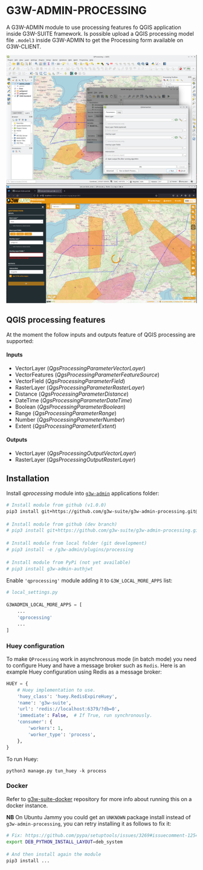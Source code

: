 # G3W-ADMIN-PROCESSING

A G3W-ADMIN module to use processing features fo QGIS application inside G3W-SUITE framework.
Is possible upload a QGIS processing model file `.model3` inside G3W-ADMIN to get the Processing form available 
on G3W-CLIENT.

![QGIS desktop](doc/images/qgis.png)
![G3W-SUITE](doc/images/g3w-suite.png)

## QGIS processing features

At the moment the follow inputs and outputs feature of QGIS processing are supported:

#### Inputs

- VectorLayer (*QgsProcessingParameterVectorLayer*)
- VectorFeatures (*QgsProcessingParameterFeatureSource*)
- VectorField (*QgsProcessingParameterField*)
- RasterLayer (*QgsProcessingParameterRasterLayer*)
- Distance (*QgsProcessingParameterDistance*) 
- DateTime (*QgsProcessingParameterDateTime*) 
- Boolean (*QgsProcessingParameterBoolean*)
- Range (*QgsProcessingParameterRange*) 
- Number (*QgsProcessingParameterNumber*) 
- Extent (*QgsProcessingParameterExtent*)

#### Outputs

- VectorLayer (*QgsProcessingOutputVectorLayer*)
- RasterLayer (*QgsProcessingOutputRasterLayer*)



## Installation

Install *qprocessing* module into [`g3w-admin`](https://github.com/g3w-suite/g3w-admin/tree/v.3.6.x/g3w-admin) applications folder:

```sh
# Install module from github (v1.0.0)
pip3 install git+https://github.com/g3w-suite/g3w-admin-processing.git@v1.0.0

# Install module from github (dev branch)
# pip3 install git+https://github.com/g3w-suite/g3w-admin-processing.git@master

# Install module from local folder (git development)
# pip3 install -e /g3w-admin/plugins/processing

# Install module from PyPi (not yet available)
# pip3 install g3w-admin-authjwt
```

Enable `'qprocessing'` module adding it to `G3W_LOCAL_MORE_APPS` list:

```py
# local_settings.py

G3WADMIN_LOCAL_MORE_APPS = [
    ...
    'qprocessing'
    ...
]
```

### Huey configuration
To make `QProcessing` work in asynchronous mode (in batch mode) you need to configure Huey and have a message broker such as `Redis`. Here is an example Huey configuration using Redis as a message broker:

```python
HUEY = {
    # Huey implementation to use.
    'huey_class': 'huey.RedisExpireHuey',
    'name': 'g3w-suite',
    'url': 'redis://localhost:6379/?db=0',
    'immediate': False,  # If True, run synchronously.
    'consumer': {
        'workers': 1,
        'worker_type': 'process',
    },
}
```

To run Huey:
```
python3 manage.py tun_huey -k process
```

### Docker

Refer to [g3w-suite-docker](https://github.com/g3w-suite/g3w-suite-docker) repository for more info about running this on a docker instance.

**NB** On Ubuntu Jammy you could get an `UNKNOWN` package install instead of `g3w-admin-processing`, you can retry installing it as follows to fix it:

```sh
# Fix: https://github.com/pypa/setuptools/issues/3269#issuecomment-1254507377
export DEB_PYTHON_INSTALL_LAYOUT=deb_system

# And then install again the module
pip3 install ...
```